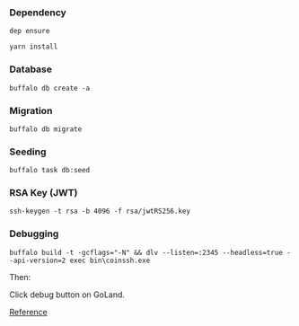 ### Dependency

`dep ensure`

`yarn install`

### Database

`buffalo db create -a`

### Migration

`buffalo db migrate`

### Seeding

`buffalo task db:seed`

### RSA Key (JWT)

`ssh-keygen -t rsa -b 4096 -f rsa/jwtRS256.key`

### Debugging

`buffalo build -t -gcflags="-N" && dlv --listen=:2345 --headless=true --api-version=2 exec bin\coinssh.exe`

Then:

Click debug button on GoLand.

[Reference](https://blog.gobuffalo.io/debugging-a-buffalo-app-in-gogland-b9a00e8076b8)


